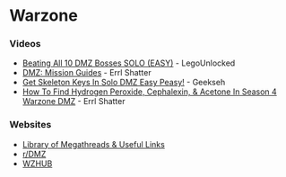 # Warzone

### Videos

* [Beating All 10 DMZ Bosses SOLO (EASY)](https://www.youtube.com/watch?v=wS0N6MPlSq8) - LegoUnlocked
* [DMZ: Mission Guides](https://www.youtube.com/playlist?list=PLFhp-oS_b80SiLxFczNRjp8B10MHWYOdA) - Errl Shatter
* [Get Skeleton Keys In Solo DMZ Easy Peasy!](https://www.youtube.com/watch?v=grSsZizMlcs) - Geekseh
* [How To Find Hydrogen Peroxide, Cephalexin, & Acetone In Season 4 Warzone DMZ](https://www.youtube.com/watch?v=6unOnX0n4UM) - Errl Shatter

### Websites

* [Library of Megathreads & Useful Links](https://www.reddit.com/r/DMZ/wiki/pinnedposts)
* [r/DMZ](https://www.reddit.com/r/DMZ/)
* [WZHUB](https://wzhub.gg/)
